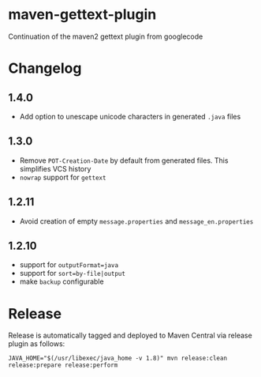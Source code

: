# maven-gettext-plugin
Continuation of the maven2 gettext plugin from googlecode

# Changelog

## 1.4.0

* Add option to unescape unicode characters in generated `.java` files

## 1.3.0

* Remove `POT-Creation-Date` by default from generated files. This simplifies VCS history
* `nowrap` support for `gettext`

## 1.2.11

* Avoid creation of empty `message.properties` and `message_en.properties`

## 1.2.10

* support for `outputFormat=java`
* support for `sort=by-file|output`
* make `backup` configurable

# Release

Release is automatically tagged and deployed to Maven Central via release plugin as follows:

    JAVA_HOME="$(/usr/libexec/java_home -v 1.8)" mvn release:clean release:prepare release:perform
